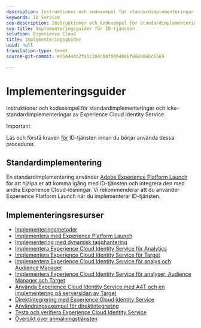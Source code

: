 ```yaml
---
description: Instruktioner och kodexempel för standardimplementeringar och icke-standardimplementeringar av Experience Cloud Identity Service.
keywords: ID Service
seo-description: Instruktioner och kodexempel för standardimplementeringar och icke-standardimplementeringar av Experience Cloud Identity Service.
seo-title: Implementeringsguider för ID-tjänsten
solution: Experience Cloud
title: Implementeringsguider
uuid: null
translation-type: tm+mt
source-git-commit: e75a448a2fa1c384c88f00648a6f868a886c6569

---
```



# Implementeringsguider

Instruktioner och kodexempel för standardimplementeringar och icke-standardimplementeringar av Experience Cloud Identity Service.

>[!IMPORTANT]
>
>Läs och förstå kraven [för](../reference/requirements.md) ID-tjänsten innan du börjar använda dessa procedurer.

## Standardimplementering

En standardimplementering använder [Adobe Experience Platform Launch](https://docs.adobelaunch.com/) för att hjälpa er att komma igång med ID-tjänsten och integrera den med andra Experience Cloud-lösningar. Vi rekommenderar att du använder Experience Platform Launch när du implementerar ID-tjänsten.

## Implementeringsresurser

* [Implementeringsmetoder](implementation-methods.md)
* [Implementera med Experience Platform Launch](ecid-implement-with-launch.md)
* [Implementering med dynamisk tagghantering](standard.md)
* [Implementera Experience Cloud Identity Service för Analytics](setup-analytics.md)
* [Implementera Experience Cloud Identity Service för Target](setup-target.md)
* [Implementera Experience Cloud Identity Service för analys och Audience Manager](setup-aam-analytics.md)
* [Implementera Experience Cloud Identity Service för analyser, Audience Manager och Target](setup-aam-analytics-target.md)
* [Använda Experience Cloud Identity Service med A4T och en implementering på serversidan av Target](ecid-a4t-target.md)
* [Direktintegrering med Experience Cloud Identity Service](direct-integration.md)
* [Användningsexempel för direktintegrering](direct-integration-examples.md)
* [Testa och verifiera Experience Cloud Identity Service](test-verify.md)
* [Översikt över anmälningstjänsten](opt-in-service/optin-overview.md)
